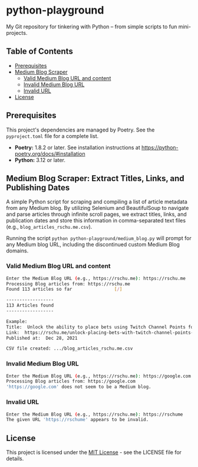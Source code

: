 # python-playground

My Git repository for tinkering with Python – from simple scripts to fun mini-projects.

## Table of Contents
* [Prerequisites](#prerequisites)
* [Medium Blog Scraper](#medium-blog-scraper-extract-titles-links-and-publishing-dates)
  * [Valid Medium Blog URL and content](#valid-medium-blog-url-and-content)
  * [Invalid Medium Blog URL](#invalid-medium-blog-url)
  * [Invalid URL](#invalid-url)
* [License](#license)


## Prerequisites
This project's dependencies are managed by Poetry. See the `pyproject.toml` file for a complete list.

* **Poetry:** 1.8.2 or later. See installation instructions at https://python-poetry.org/docs/#installation
* **Python:** 3.12 or later.


## Medium Blog Scraper: Extract Titles, Links, and Publishing Dates
A simple Python script for scraping and compiling a list of article metadata from any Medium blog. By utilizing Selenium and BeautifulSoup to navigate and parse articles through infinite scroll pages, we extract titles, links, and publication dates and store this information in comma-separated text files (e.g., `blog_articles_rschu.me.csv`).

Running the script `python python-playground/medium_blog.py` will prompt for any Medium blog URL, including the discontinued custom Medium Blog domains. 

### Valid Medium Blog URL and content
```bash
Enter the Medium Blog URL (e.g., https://rschu.me): https://rschu.me
Processing Blog articles from: https://rschu.me
Found 113 articles so far                [/]

------------------
113 Articles found
------------------

Example:
Title:  Unlock the ability to place bets using Twitch Channel Points for chat predictions.
Link:  https://rschu.me/unlock-placing-bets-with-twitch-channel-points-for-chat-predictions-783c2eadeab8
Published at:  Dec 28, 2021

CSV file created: .../blog_articles_rschu.me.csv
```

### Invalid Medium Blog URL
```bash
Enter the Medium Blog URL (e.g., https://rschu.me): https://google.com
Processing Blog articles from: https://google.com
'https://google.com' does not seem to be a Medium blog.
```

### Invalid URL
```bash
Enter the Medium Blog URL (e.g., https://rschu.me): https://rschume
The given URL 'https://rschume' appears to be invalid.
```

## License
This project is licensed under the [MIT License](LICENSE) - see the LICENSE file for details.
